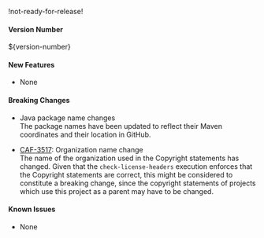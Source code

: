 !not-ready-for-release!

#### Version Number
${version-number}

#### New Features
 - None

#### Breaking Changes
 - Java package name changes  
    The package names have been updated to reflect their Maven coordinates and their location in GitHub.

 - [CAF-3517](https://jira.autonomy.com/browse/CAF-3517): Organization name change  
    The name of the organization used in the Copyright statements has changed.  Given that the `check-license-headers` execution enforces that the Copyright statements are correct, this might be considered to constitute a breaking change, since the copyright statements of projects which use this project as a parent may have to be changed.

#### Known Issues
 - None
